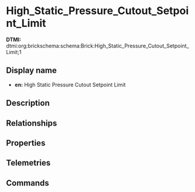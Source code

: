 # High_Static_Pressure_Cutout_Setpoint_Limit
**DTMI:** dtmi:org:brickschema:schema:Brick:High_Static_Pressure_Cutout_Setpoint_Limit;1
## Display name
- **en:** High Static Pressure Cutout Setpoint Limit
## Description
## Relationships
## Properties
## Telemetries
## Commands
